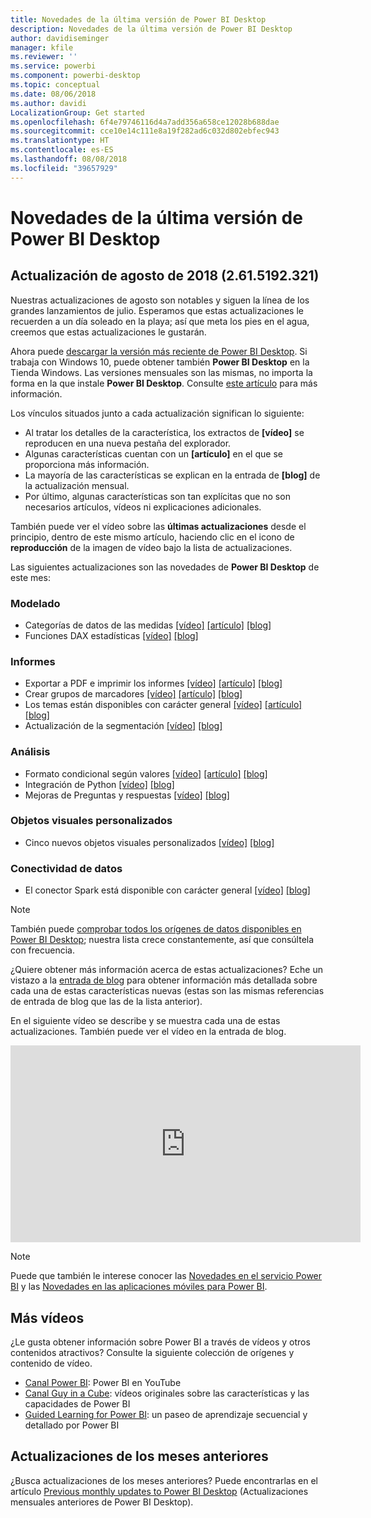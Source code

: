 ```yaml
---
title: Novedades de la última versión de Power BI Desktop
description: Novedades de la última versión de Power BI Desktop
author: davidiseminger
manager: kfile
ms.reviewer: ''
ms.service: powerbi
ms.component: powerbi-desktop
ms.topic: conceptual
ms.date: 08/06/2018
ms.author: davidi
LocalizationGroup: Get started
ms.openlocfilehash: 6f4e79746116d4a7add356a658ce12028b688dae
ms.sourcegitcommit: cce10e14c111e8a19f282ad6c032d802ebfec943
ms.translationtype: HT
ms.contentlocale: es-ES
ms.lasthandoff: 08/08/2018
ms.locfileid: "39657929"
---
```

# <a name="whats-new-in-the-latest-power-bi-desktop-update"></a>Novedades de la última versión de Power BI Desktop

## <a name="august-2018-update-2615192321"></a>Actualización de agosto de 2018 (2.61.5192.321)

Nuestras actualizaciones de agosto son notables y siguen la línea de los grandes lanzamientos de julio. Esperamos que estas actualizaciones le recuerden a un día soleado en la playa; así que meta los pies en el agua, creemos que estas actualizaciones le gustarán. 

Ahora puede [descargar la versión más reciente de Power BI Desktop](https://powerbi.microsoft.com/desktop). Si trabaja con Windows 10, puede obtener también **Power BI Desktop** en la Tienda Windows. Las versiones mensuales son las mismas, no importa la forma en la que instale **Power BI Desktop**. Consulte [este artículo](desktop-get-the-desktop.md) para más información. 

Los vínculos situados junto a cada actualización significan lo siguiente:

* Al tratar los detalles de la característica, los extractos de **[vídeo]** se reproducen en una nueva pestaña del explorador.
* Algunas características cuentan con un **[artículo]** en el que se proporciona más información.
* La mayoría de las características se explican en la entrada de **[blog]** de la actualización mensual.
* Por último, algunas características son tan explícitas que no son necesarios artículos, vídeos ni explicaciones adicionales.

También puede ver el vídeo sobre las **últimas actualizaciones** desde el principio, dentro de este mismo artículo, haciendo clic en el icono de **reproducción** de la imagen de vídeo bajo la lista de actualizaciones.

Las siguientes actualizaciones son las novedades de **Power BI Desktop** de este mes:

### <a name="modeling"></a>Modelado

* Categorías de datos de las medidas [[vídeo]](https://youtu.be/dgv5HhHxxe8?t=15m27s)  [[artículo]](desktop-measures.md)  [[blog]](https://powerbi.microsoft.com/blog/power-bi-desktop-august-2018-feature-summary/#dataCategory)
* Funciones DAX estadísticas [[vídeo]](https://youtu.be/dgv5HhHxxe8?t=18m56s)  [[blog]](https://powerbi.microsoft.com/blog/power-bi-desktop-august-2018-feature-summary/#dax)


### <a name="reporting"></a>Informes

* Exportar a PDF e imprimir los informes [[vídeo]](https://youtu.be/dgv5HhHxxe8?t=12s)  [[artículo]](desktop-export-to-pdf.md)  [[blog]](https://powerbi.microsoft.com/blog/power-bi-desktop-august-2018-feature-summary/#print) 
* Crear grupos de marcadores [[vídeo]](https://youtu.be/dgv5HhHxxe8?t=4m4s)  [[artículo]](desktop-bookmarks.md#bookmark-groups)  [[blog]](https://powerbi.microsoft.com/blog/power-bi-desktop-august-2018-feature-summary/#bookmarks) 
* Los temas están disponibles con carácter general [[vídeo]](https://youtu.be/dgv5HhHxxe8?t=7m9s)   [[artículo]](desktop-report-themes.md)  [[blog]](https://powerbi.microsoft.com/blog/power-bi-desktop-august-2018-feature-summary/#Theming) 
* Actualización de la segmentación [[vídeo]](https://youtu.be/dgv5HhHxxe8?t=22m53s)  [[blog]](https://powerbi.microsoft.com/blog/power-bi-desktop-august-2018-feature-summary/#slicer) 

### <a name="analytics"></a>Análisis

* Formato condicional según valores [[vídeo]](https://youtu.be/dgv5HhHxxe8?t=7m54s)  [[artículo]](desktop-conditional-table-formatting.md#color-formatting-by-field-value)  [[blog]](https://powerbi.microsoft.com/blog/power-bi-desktop-august-2018-feature-summary/#conditionalFormatting) 
* Integración de Python [[vídeo]](https://youtu.be/dgv5HhHxxe8?t=11m14s)  [[blog]](https://powerbi.microsoft.com/blog/power-bi-desktop-august-2018-feature-summary/#python) 
* Mejoras de Preguntas y respuestas [[vídeo]](https://youtu.be/dgv5HhHxxe8?t=13m1s)  [[blog]](https://powerbi.microsoft.com/blog/power-bi-desktop-august-2018-feature-summary/#Q&A) 

### <a name="custom-visuals"></a>Objetos visuales personalizados

* Cinco nuevos objetos visuales personalizados [[vídeo]](https://youtu.be/dgv5HhHxxe8?t=19m48s)  [[blog]](https://powerbi.microsoft.com/blog/power-bi-desktop-august-2018-feature-summary/#customVisuals) 

### <a name="data-connectivity"></a>Conectividad de datos

* El conector Spark está disponible con carácter general [[vídeo]](https://youtu.be/dgv5HhHxxe8?t=31m41s)  [[blog]](https://powerbi.microsoft.com/blog/power-bi-desktop-august-2018-feature-summary/#spark) 


> [!NOTE]
> También puede [comprobar todos los orígenes de datos disponibles en Power BI Desktop](desktop-data-sources.md); nuestra lista crece constantemente, así que consúltela con frecuencia.

¿Quiere obtener más información acerca de estas actualizaciones? Eche un vistazo a la [entrada de blog](https://powerbi.microsoft.com/blog/power-bi-desktop-august-2018-feature-summary/) para obtener información más detallada sobre cada una de estas características nuevas (estas son las mismas referencias de entrada de blog que las de la lista anterior).


En el siguiente vídeo se describe y se muestra cada una de estas actualizaciones. También puede ver el vídeo en la entrada de blog.

<iframe width="560" height="315" src="https://www.youtube.com/embed/dgv5HhHxxe8" frameborder="0" allow="autoplay; encrypted-media" allowfullscreen></iframe>

> [!NOTE]
> Puede que también le interese conocer las [Novedades en el servicio Power BI](service-whats-new.md) y las [Novedades en las aplicaciones móviles para Power BI](mobile-whats-new-in-the-mobile-apps.md).

## <a name="more-videos"></a>Más vídeos

¿Le gusta obtener información sobre Power BI a través de vídeos y otros contenidos atractivos? Consulte la siguiente colección de orígenes y contenido de vídeo.

-   [Canal Power BI](https://www.youtube.com/user/mspowerbi): Power BI en YouTube
-   [Canal Guy in a Cube](https://www.youtube.com/channel/UCFp1vaKzpfvoGai0vE5VJ0w): vídeos originales sobre las características y las capacidades de Power BI
-   [Guided Learning for Power BI](https://powerbi.microsoft.com/guided-learning/): un paseo de aprendizaje secuencial y detallado por Power BI

## <a name="previous-months-updates"></a>Actualizaciones de los meses anteriores

¿Busca actualizaciones de los meses anteriores? Puede encontrarlas en el artículo [Previous monthly updates to Power BI Desktop](desktop-latest-update-archive.md) (Actualizaciones mensuales anteriores de Power BI Desktop).